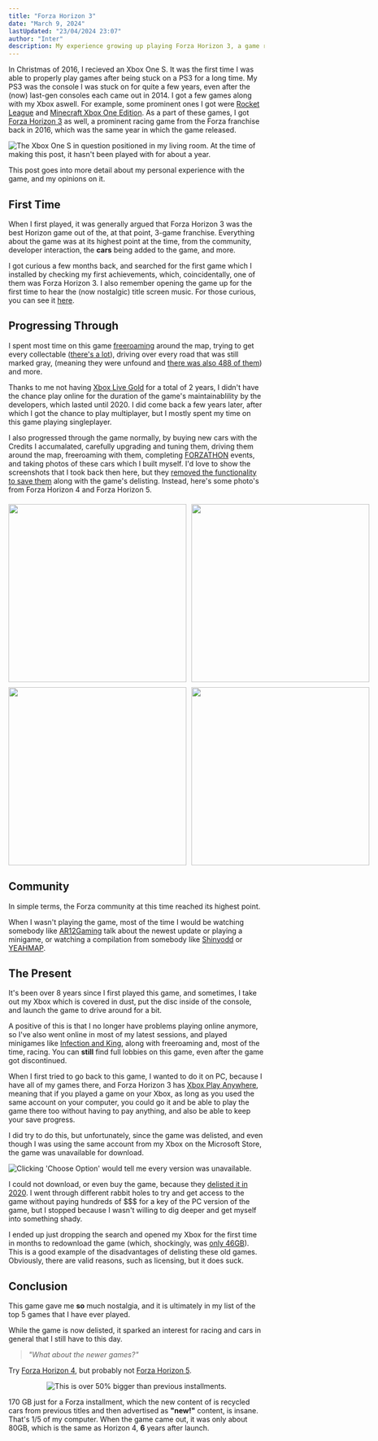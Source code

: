 ```yaml
---
title: "Forza Horizon 3"
date: "March 9, 2024"
lastUpdated: "23/04/2024 23:07"
author: "Inter"
description: My experience growing up playing Forza Horizon 3, a game released in 2016 by Playground Games.
---
```


In Christmas of 2016, I recieved an Xbox One S. It was the first time I was able to properly play games after being stuck on a PS3 for a long time. My PS3 was the console I was stuck on for quite a few years, even after the (now) last-gen consoles each came out in 2014. I got a few games along with my Xbox aswell. For example, some prominent ones I got were [Rocket League](https://rocketleague.com) and [Minecraft Xbox One Edition](https://minecraft.fandom.com/wiki/Xbox_One_Edition). As a part of these games, I got [Forza Horizon 3](https://en.wikipedia.org/wiki/Forza_Horizon_3) as well, a prominent racing game from the Forza franchise back in 2016, which was the same year in which the game released.

<img src="/images/forza-horizon-3/xbox-one-s.png" alt="The Xbox One S in question positioned in my living room. At the time of making this post, it hasn't been played with for about a year.">

This post goes into more detail about my personal experience with the game, and my opinions on it.

## First Time

When I first played, it was generally argued that Forza Horizon 3 was the best Horizon game out of the, at that point, 3-game franchise. Everything about the game was at its highest point at the time, from the community, developer interaction, the **cars** being added to the game, and more.

I got curious a few months back, and searched for the first game which I installed by checking my first achievements, which, coincidentally, one of them was Forza Horizon 3. I also remember opening the game up for the first time to hear the (now nostalgic) title screen music. For those curious, you can see it [here](https://www.youtube.com/watch?v=2CbJUm_AfJs).

## Progressing Through

I spent most time on this game [freeroaming](https://en.wiktionary.org/wiki/free_roam) around the map, trying to get every collectable ([there's a lot](https://www.ign.com/maps/forza-horizon-3/australia)), driving over every road that was still marked gray, (meaning they were unfound and [there was also 488 of them](https://www.trueachievements.com/a223064/i-know-these-roads-achievement)) and more.

Thanks to me not having [Xbox Live Gold](https://www.xbox.com/en-GB/live/gold) for a total of 2 years, I didn't have the chance play online for the duration of the game's maintainablility by the developers, which lasted until 2020. I did come back a few years later, after which I got the chance to play multiplayer, but I mostly spent my time on this game playing singleplayer.

I also progressed through the game normally, by buying new cars with the Credits I accumalated, carefully upgrading and tuning them, driving them around the map, freeroaming with them, completing [FORZATHON](https://forza.fandom.com/wiki/Forza_Horizon_3/Forzathon) events, and taking photos of these cars which I built myself. I'd love to show the screenshots that I took back then here, but they [removed the functionality to save them](https://steamcommunity.com/app/1551360/discussions/0/3416557114763087581/) along with the game's delisting. Instead, here's some photo's from Forza Horizon 4 and Forza Horizon 5.

<div align="center">
  <div style="display: grid; grid-template-columns: repeat(2, 1fr); gap: 10px; margin-top: 20px;"> <!-- grid-style formation -->
    <img src="/images/forza-horizon-3/forza-image-1.png" width="350">
    <img src="/images/forza-horizon-3/forza-image-2.png" width="350">
    <img src="/images/forza-horizon-3/forza-image-3.png" width="350">
    <img src="/images/forza-horizon-3/forza-image-4.png" width="350">
  </div>
</div>

## Community

In simple terms, the Forza community at this time reached its highest point.

When I wasn't playing the game, most of the time I would be watching somebody like [AR12Gaming](https://www.youtube.com/@AR12Gaming) talk about the newest update or playing a minigame, or watching a compilation from somebody like [Shinyodd](https://www.youtube.com/watch?v=jE37PeTZtEg&t=37s) or [YEAHMAP](https://www.youtube.com/watch?v=f_AoTnOHIJE).

## The Present

It's been over 8 years since I first played this game, and sometimes, I take out my Xbox which is covered in dust, put the disc inside of the console, and launch the game to drive around for a bit.

A positive of this is that I no longer have problems playing online anymore, so I've also went online in most of my latest sessions, and played minigames like [Infection and King](https://support.forzamotorsport.net/hc/en-us/articles/360005307274-FH3-Playground-Games), along with freeroaming and, most of the time, racing. You can **still** find full lobbies on this game, even after the game got discontinued.

When I first tried to go back to this game, I wanted to do it on PC, because I have all of my games there, and Forza Horizon 3 has [Xbox Play Anywhere](https://www.xbox.com/en-US/games/xbox-play-anywhere), meaning that if you played a game on your Xbox, as long as you used the same account on your computer, you could go it and be able to play the game there too without having to pay anything, and also be able to keep your save progress.

I did try to do this, but unfortunately, since the game was delisted, and even though I was using the same account from my Xbox on the Microsoft Store, the game was unavailable for download.

<img src="/images/forza-horizon-3/fh3-delisted.png" alt="Clicking 'Choose Option' would tell me every version was unavailable.">

I could not download, or even buy the game, because they [delisted it in 2020](https://support.forzamotorsport.net/hc/en-us/articles/360052097274-Forza-Horizon-3-Unavailable-for-Purchase#:~:text=Forza%20Horizon%203%20and%20its,game%20and%20its%20associated%20content.). I went through different rabbit holes to try and get access to the game without paying hundreds of $$$ for a key of the PC version of the game, but I stopped because I wasn't willing to dig deeper and get myself into something shady.

I ended up just dropping the search and opened my Xbox for the first time in months to redownload the game (which, shockingly, was [only 46GB](https://www.google.com/search?q=fh3+install+size+xbox&source=lmns&bih=752&biw=772&client=opera-gx&hs=lfP&hl=en&sa=X&ved=2ahUKEwjvou2u2-eEAxXPbKQEHUb1CkcQ0pQJKAB6BAgBEAI)). This is a good example of the disadvantages of delisting these old games. Obviously, there are valid reasons, such as licensing, but it does suck.

## Conclusion

This game gave me **so** much nostalgia, and it is ultimately in my list of the top 5 games that I have ever played.

While the game is now delisted, it sparked an interest for racing and cars in general that I still have to this day.

> *"What about the newer games?"*

Try [Forza Horizon 4](https://store.steampowered.com/app/1293830/Forza_Horizon_4/), but probably not [Forza Horizon 5](https://store.steampowered.com/app/1551360/Forza_Horizon_5/).

<div align="center">
    <img src="/images/forza-horizon-3/170gb-fh5.png" alt="This is over 50% bigger than previous installments.">
</div>

170 GB just for a Forza installment, which the new content of is recycled cars from previous titles and then advertised as **"new!"** content, is insane. That's 1/5 of my computer. When the game came out, it was only about 80GB, which is the same as Horizon 4, **6** years after launch.